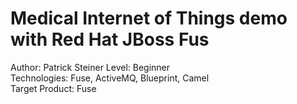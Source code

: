 Medical Internet of Things demo with Red Hat JBoss Fus
===================================
Author: Patrick Steiner
Level: Beginner  
Technologies: Fuse, ActiveMQ, Blueprint, Camel  
Target Product: Fuse  
